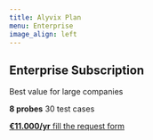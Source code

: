 ```yaml
---
title: Alyvix Plan
menu: Enterprise
image_align: left
---
```


## **Enterprise** Subscription
Best value for large companies

**8 probes**
30 test cases

[**€11.000/yr** fill the request form](mailto:info@alyvix.com?classes=btn,btn-success,btn-lg&target=_blank)
